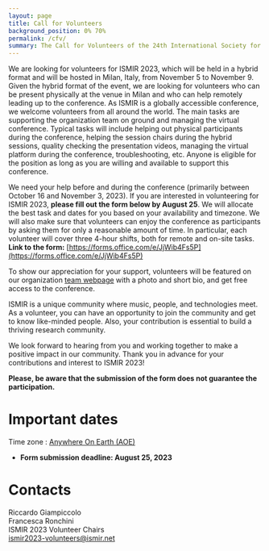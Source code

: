 ```yaml
---
layout: page
title: Call for Volunteers
background_position: 0% 70%
permalink: /cfv/
summary: The Call for Volunteers of the 24th International Society for Music Information Retrieval Conference
---
```


We are looking for volunteers for ISMIR 2023, which will be held in a hybrid format and will be hosted in Milan, Italy, from November 5 to November 9. Given the hybrid format of the event, we are looking for volunteers who can be present physically at the venue in Milan and who can help remotely leading up to the conference. As ISMIR is a globally accessible conference, we welcome volunteers from all around the world. The main tasks are supporting the organization team on ground and managing the virtual conference. Typical tasks will include helping out physical participants during the conference, helping the session chairs during the hybrid sessions, quality checking the presentation videos, managing the virtual platform during the conference, troubleshooting, etc. Anyone is eligible for the position as long as you are willing and available to support this conference.

We need your help before and during the conference (primarily between October 16 and November 3, 2023). If you are interested in volunteering for ISMIR 2023, **please fill out the form below by August 25**. We will allocate the best task and dates for you based on your availability and timezone. We will also make sure that volunteers can enjoy the conference as participants by asking them for only a reasonable amount of time. In particular, each volunteer will cover three 4-hour shifts, both for remote and on-site tasks.
**Link to the form:** [https://forms.office.com/e/JjWib4Fs5P](https://forms.office.com/e/JjWib4Fs5P)

To show our appreciation for your support, volunteers will be featured on our organization [team webpage](https://ismir2023.ismir.net/team) with a photo and short bio, and get free access to the conference.

ISMIR is a unique community where music, people, and technologies meet. As a volunteer, you can have an opportunity to join the community and get to know like-minded people. Also, your contribution is essential to build a thriving research community.

We look forward to hearing from you and working together to make a positive impact in our community. Thank you in advance for your contributions and interest to ISMIR 2023!

**Please, be aware that the submission of the form does not guarantee the participation.**

# Important dates

Time zone : [Anywhere On Earth (AOE)](https://www.timeanddate.com/time/zones/aoe)
- **Form submission deadline: August 25, 2023**

# Contacts

Riccardo Giampiccolo\
Francesca Ronchini\
ISMIR 2023 Volunteer Chairs\
[ismir2023-volunteers@ismir.net](ismir2023-volunteers@ismir.net)
